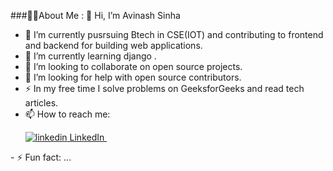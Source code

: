 

<!--
**avi4748sinha/avi4748sinha** is a ✨ _special_ ✨ repository because its `README.md` (this file) appears on your GitHub profile.-->

###👩‍💻About Me :
👋 Hi, I’m Avinash Sinha 

- 🔭 I’m currently pusrsuing Btech in CSE(IOT) and contributing to frontend and backend for building web applications.
- 🌱 I’m currently learning django .
- 👯  I’m looking to collaborate on open source projects.
- 🤔 I’m looking for help with open source contributors.
- ⚡ In my free time I solve problems on GeeksforGeeks and read tech articles.
- 📫 How to reach me:   <p>
  <a href="[https://www.linkedin.com/[removed]](https://www.linkedin.com/in/avinash-sinha-00938225a/)" rel="nofollow noreferrer">
    <img src="https://i.stack.imgur.com/gVE0j.png" alt="linkedin"> LinkedIn
  </a> &nbsp; 
 
</p>
- ⚡ Fun fact: ...

